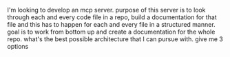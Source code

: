 I'm looking to develop an mcp server. purpose of this server is to look through each and every code file in a repo, build a documentation for that file and this has to happen for each and every file in a structured manner. goal is to work from bottom up and create a documentation for the whole repo. what's the best possible architecture that I can pursue with. give me 3 options
